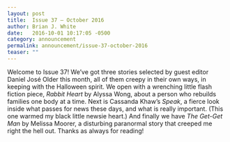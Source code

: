 ```yaml
---
layout: post
title:  Issue 37 — October 2016
author: Brian J. White
date:   2016-10-01 10:17:05 -0500
category: announcement
permalink: announcement/issue-37-october-2016
teaser: ""
---
```

Welcome to Issue 37! We’ve got three stories selected by guest editor Daniel José Older this month, all of them creepy in their own ways, in keeping with the Halloween spirit. We open with a wrenching little flash fiction piece, _Rabbit Heart_ by Alyssa Wong, about a person who rebuilds families one body at a time. Next is Cassanda Khaw’s _Speak_, a fierce look inside what passes for news these days, and what is really important.  (This one warmed my black little newsie heart.) And finally we have _The Get-Get Man_ by Melissa Moorer, a disturbing paranormal story that creeped me right the hell out.
Thanks as always for reading!
